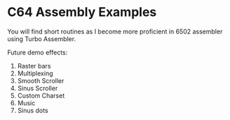 # C64 Assembly Examples

You will find short routines as I become more proficient in 6502 assembler using Turbo Assembler.

Future demo effects:
1. Raster bars
2. Multiplexing
3. Smooth Scroller
4. Sinus Scroller
5. Custom Charset
6. Music
7. Sinus dots
